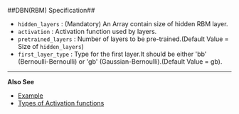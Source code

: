 ##DBN(RBM) Specification##


* `hidden_layers` : (Mandatory) An Array contain size of hidden RBM layer.
* `activation` : Activation function used by layers.
* `pretrained_layers` : Number of layers to be pre-trained.(Default Value = Size of `hidden_layers`)
* `first_layer_type` : Type for the first layer.It should be either 'bb' (Bernoulli-Bernoulli) or 'gb' (Gaussian-Bernoulli).(Default Value = gb).


___________________________________________________________________________________
**Also See**

* [Example]({{site.githubUrl}}/tree/master/sample_config/MNIST/DBN/rbm_spec.json)
* [Types of Activation functions](#activation-functions)
